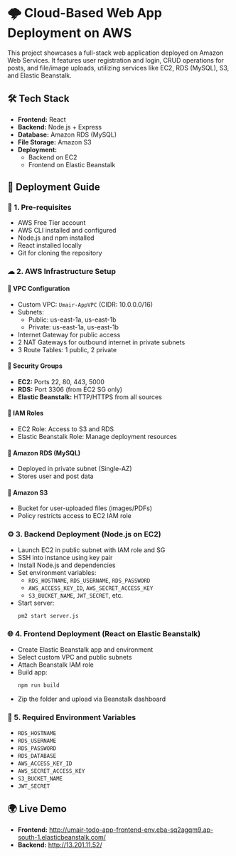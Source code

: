 # 🌩️ Cloud-Based Web App Deployment on AWS

This project showcases a full-stack web application deployed on Amazon Web Services. It features user registration and login, CRUD operations for posts, and file/image uploads, utilizing services like EC2, RDS (MySQL), S3, and Elastic Beanstalk.

## 🛠 Tech Stack
- **Frontend:** React
- **Backend:** Node.js + Express
- **Database:** Amazon RDS (MySQL)
- **File Storage:** Amazon S3
- **Deployment:**
  - Backend on EC2
  - Frontend on Elastic Beanstalk

## 🚀 Deployment Guide

### 🧩 1. Pre-requisites
- AWS Free Tier account
- AWS CLI installed and configured
- Node.js and npm installed
- React installed locally
- Git for cloning the repository

### ☁ 2. AWS Infrastructure Setup

#### 🔹 VPC Configuration
- Custom VPC: `Umair-AppVPC` (CIDR: 10.0.0.0/16)
- Subnets:
  - Public: us-east-1a, us-east-1b
  - Private: us-east-1a, us-east-1b
- Internet Gateway for public access
- 2 NAT Gateways for outbound internet in private subnets
- 3 Route Tables: 1 public, 2 private

#### 🔹 Security Groups
- **EC2:** Ports 22, 80, 443, 5000
- **RDS:** Port 3306 (from EC2 SG only)
- **Elastic Beanstalk:** HTTP/HTTPS from all sources

#### 🔹 IAM Roles
- EC2 Role: Access to S3 and RDS
- Elastic Beanstalk Role: Manage deployment resources

#### 🔹 Amazon RDS (MySQL)
- Deployed in private subnet (Single-AZ)
- Stores user and post data

#### 🔹 Amazon S3
- Bucket for user-uploaded files (images/PDFs)
- Policy restricts access to EC2 IAM role

### ⚙ 3. Backend Deployment (Node.js on EC2)
- Launch EC2 in public subnet with IAM role and SG
- SSH into instance using key pair
- Install Node.js and dependencies
- Set environment variables:
  - `RDS_HOSTNAME`, `RDS_USERNAME`, `RDS_PASSWORD`
  - `AWS_ACCESS_KEY_ID`, `AWS_SECRET_ACCESS_KEY`
  - `S3_BUCKET_NAME`, `JWT_SECRET`, etc.
- Start server:
  ```bash
  pm2 start server.js
  ```

### 🌐 4. Frontend Deployment (React on Elastic Beanstalk)
- Create Elastic Beanstalk app and environment
- Select custom VPC and public subnets
- Attach Beanstalk IAM role
- Build app:
  ```bash
  npm run build
  ```
- Zip the folder and upload via Beanstalk dashboard

### 🔐 5. Required Environment Variables
- `RDS_HOSTNAME`
- `RDS_USERNAME`
- `RDS_PASSWORD`
- `RDS_DATABASE`
- `AWS_ACCESS_KEY_ID`
- `AWS_SECRET_ACCESS_KEY`
- `S3_BUCKET_NAME`
- `JWT_SECRET`

## 🌍 Live Demo
- **Frontend:** http://umair-todo-app-frontend-env.eba-sq2agqm9.ap-south-1.elasticbeanstalk.com/
- **Backend:** http://13.201.11.52/
